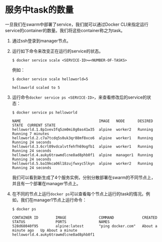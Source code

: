 # 服务中task的数量

一旦我们在swarm中部署了service，我们就可以通过Docker CLI来指定运行service的container的数量。我们将这些container称之为task。

1. 通过ssh登录到manager节点。

2. 运行如下命令来改变正在运行的service的状态。

    ```
    $ docker service scale <SERVICE-ID>=<NUMBER-OF-TASKS>
    ```
    
    例如：
    
    ```
    $ docker service scale helloworld=5

    helloworld scaled to 5
    ```
    
3. 运行命令`docker service ps <SERVICE-ID>`，来查看修改后的service的状态：

    ```
    $ docker service ps helloworld

    NAME                                    IMAGE   NODE      DESIRED STATE  CURRENT STATE
    helloworld.1.8p1vev3fq5zm0mi8g0as41w35  alpine  worker2   Running        Running 7 minutes
    helloworld.2.c7a7tcdq5s0uk3qr88mf8xco6  alpine  worker1   Running        Running 24 seconds
    helloworld.3.6crl09vdcalvtfehfh69ogfb1  alpine  worker1   Running        Running 24 seconds
    helloworld.4.auky6trawmdlcne8ad8phb0f1  alpine  manager1  Running        Running 24 seconds
    helloworld.5.ba19kca06l18zujfwxyc5lkyn  alpine  worker2   Running        Running 24 seconds
    ```
    
    我们可以看到新生成了4个服务实例，分别分散部署在swarm的不同节点上，并且有一个部署在manager节点上。
    
4. 在不同的节点上运行`docker ps`可以查看每个节点上运行的task的情况。例如，我们在manager1节点上运行命令：

    ```
    $ docker ps

    CONTAINER ID        IMAGE               COMMAND             CREATED             STATUS              PORTS               NAMES
    528d68040f95        alpine:latest       "ping docker.com"   About a minute ago   Up About a minute                       helloworld.4.auky6trawmdlcne8ad8phb0f1
    ```